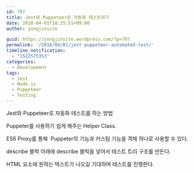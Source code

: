 ```yaml
---
id: 707
title: Jest와 Puppeteer로 자동화 테스트하기
date: 2018-04-01T18:35:51+09:00
author: yongjinsite

guid: https://yongjinsite.wordpress.com/?p=707
permalink: '/2018/04/01/jest-puppeteer-automated-test/'
timeline_notification:
  - "1522575353"
categories:
  - Development
tags:
  - Jest
  - Node.js
  - Puppeteer
  - Testing
---
```


Jest와 Puppeteer로 자동화 테스트를 하는 방법

Puppeter를 사용하기 쉽게 해주는 Helper Class.

ES6 Proxy를 통해  Puppeter의 기능과 커스텀 기능을 객체 하나로 사용할 수 있다.

<script src="https://gist.github.com/16Yongjin/73b123b6c198fa77aac5ce798069bd8d.js"></script>

describe 블럭 아래에 describe 블럭을 넣어서 테스트 트리 구조를 만든다.

HTML 요소에 원하는 텍스트가 나오길 기대하며 테스트를 진행한다.

<script src="https://gist.github.com/16Yongjin/41b9bec89044eebad0bd7fd1fb5c3339.js"></script>